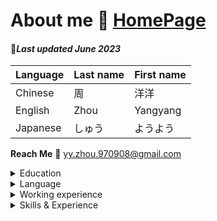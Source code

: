 # About me 👋   **[HomePage](https://zhouyangyang369.github.io/)**

#### 📅*Last updated June 2023*

| **Language** | **Last name** | **First name** |
| --- | --- | --- |
| Chinese | 周 | 洋洋 |
| English | Zhou | Yangyang |
| Japanese | しゅう | ようよう |

**Reach Me** 📧 <yy.zhou.970908@gmail.com>

<details>
<summary>Education</summary>

# Education 🏫
- *2021--2023* Nara institute of science and technology 🔗[奈良先端科学技術大学院大学](https://www.naist.jp/), Affiliated to 🔗[Sociocom](https://sociocom.naist.jp/) Lab 🎓**Master of Engineering**

**Related Research Paper**
- 🔗[Master Thesis](https://naist.repo.nii.ac.jp/record/11925/files/R018287.pdf) also won the Sempre award in 🔗[ICMPC17](https://jsmpc.org/ICMPC17/wp-content/uploads/2023/09/ICMPC17_Awards_final.pdf)
- JASI  🔗[Analyzing the Relationship Between Weather and Music Preference](https://www.jstage.jst.go.jp/article/pjsai/JSAI2022/0/JSAI2022_1S4IS103/_pdf)
- MEEC  🔗[Music Charts for Approximating Everyday Emotions: A Dataset of Daily Charts with Music Features from 106 Cities](https://ieeexplore.ieee.org/document/10086019)
- ISMIR 🔗Third author(Collected some data sets) [Network Analyses for Cross-Cultural Music Popularity](https://psyarxiv.com/fp75z/)

</details>

<details>
<summary>Language</summary>
  
**Language**

|  | Proficiency |  |
| --- | --- | --- |
| **Chinese** | Native | ⭐⭐⭐⭐⭐ |
| **Japanese** | Business | ⭐⭐⭐⭐ |
| **English** |Junior Business | ⭐⭐⭐ |

</details>

<details>
<summary>Working experience</summary>
  
# Working experience 👨‍💼
**Formal work**
- *2023--Now* **[Western digital](https://www.westerndigital.com/ja-jp/company/office-locations)**, Yokkaichi office, Japan

**Part-time job experience (school era)**
- 🍔 Hamburger fast food restaurant
- 🍲 Hotpot restaurant
- 🛝 Children's playground safety officer
- 👚 Clothing store salesperson
- 🍝 Japanese Ramen restaurant
- 🥩 Barbecue restaurant
- 🚲 Uber Eats delivery driver
- 📑 Research Assitant of Lab (Master)

</details>

<details>
<summary>Skills & Experience</summary>
  
# Skills & Experience

**Junior *Internet Of Things (IOT)* development experience**
      
   | Development | Programming language |
   | -- | -- |
   | 8051, STM32 MCU | *C* |
   | Android APP | Java |
   | Website | Apache HTML Java |
   | Database | MySQL |
  
**Data collection, preprocessing and analysis**

  - Pogramming language: **Python, R**
  - Data Collection: **Web Crawl , API**
  - Data Preprocessing: **Pandas, etc.**

     | Cleaning | Transformation | Reduction |
     | --- | --- | --- |
     | Missing Data | Normalization | Dimensionality |
     | Noisy Data | Discretization | Features |
     | | Features selection | Numerosity |
     | | Concept Hierechy Generation | |

  - Modelization: Machine Learning, statistical analysis, Packages(scikit-learn), etc.
  - Visualization: Matplotlib, Seaborn, etc.

**Web Development**

  | Tech | Stack |
  | --- | --- |
  | Frontend | HTML, CSS, JavaScript |
  | Backend | PHP |
  | Database | MySQL, SQL Server |

**App Development (Flutter)**
- Android
- IOS
<!--
**zhouyangyang369/zhouyangyang369** is a ✨ _special_ ✨ repository because its `README.md` (this file) appears on your GitHub profile.

Here are some ideas to get you started:

- 🔭 I’m currently working on ...
- 🌱 I’m currently learning ...
- 👯 I’m looking to collaborate on ...
- 🤔 I’m looking for help with ...
- 💬 Ask me about ...
- 📫 How to reach me: ...
- 😄 Pronouns: ...
- ⚡ Fun fact: ...
-->
</details>
